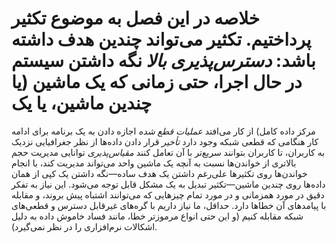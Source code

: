 # خلاصه در این فصل به موضوع تکثیر پرداختیم. تکثیر می‌تواند چندین هدف داشته باشد: *دسترس‌پذیری بالا* نگه داشتن سیستم در حال اجرا، حتی زمانی که یک ماشین (یا چندین ماشین، یا یک
مرکز داده کامل) از کار می‌افتد *عملیات قطع شده* اجازه دادن به یک برنامه برای ادامه کار هنگامی که قطعی شبکه
وجود دارد *تأخیر* قرار دادن داده‌ها از نظر جغرافیایی نزدیک به کاربران، تا کاربران بتوانند سریع‌تر با آن تعامل کنند *مقیاس‌پذیری* توانایی مدیریت حجم بالاتری از خواندن‌ها نسبت به آنچه یک ماشین واحد می‌تواند مدیریت کند،
با انجام خواندن‌ها روی تکثیرها علی‌رغم داشتن یک هدف ساده—نگه داشتن یک کپی از همان داده‌ها روی چندین ماشین—تکثیر تبدیل به
یک مشکل قابل توجه می‌شود. این نیاز به تفکر دقیق در مورد همزمانی و در مورد تمام
چیزهایی که می‌توانند اشتباه پیش بروند، و مقابله با پیامدهای آن خطاها دارد. حداقل، ما
نیاز داریم با گره‌های غیرقابل دسترس و قطعی‌های شبکه مقابله کنیم (و این حتی انواع
مرموزتر خطا، مانند فساد خاموش داده به دلیل اشکالات نرم‌افزاری را در نظر نمی‌گیرد).